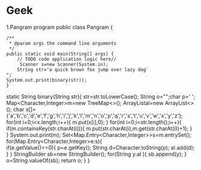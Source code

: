 # Geek
1.Pangram program 
public class Pangram {

    /**
     * @param args the command line arguments
     */
    public static void main(String[] args) {
        // TODO code application logic here//
         Scanner s=new Scanner(System.in);
        String str="a quick brown fox jump over lazy dog`                                                                                                                      ";
    System.out.print(binary(str));
    }
   static String binary(String str){
       str=str.toLowerCase();
       String o="";char p=' ';
         Map<Character,Integer>m=new TreeMap<>();
         ArrayList<String>al=new ArrayList<>();
         char x[]={'a','b','c','d','e','f','g','h','i','j','k','l','m','n','o','p','q','r','s','t','u','v','w','x','y','z'};
         for(int i=0;i<x.length;i++){
             m.put(x[i],0);
         }
         for(int i=0;i<str.length();i++){
             if(m.containsKey(str.charAt(i))){
             m.put(str.charAt(i),m.get(str.charAt(i))+1);
             }
          }
            System.out.print(m);
         Set<Map.Entry<Character,Integer>>s=m.entrySet();
         for(Map.Entry<Character,Integer>e:s){        
             if(e.getValue()==0){
                 p=e.getKey();
                 String d=Character.toString(p);
                 al.add(d);
}
}
         StringBuilder sb=new StringBuilder();
         for(String y:al ){
             sb.append(y);
         }
         o=String.valueOf(sb);
         return o;
   }
}
